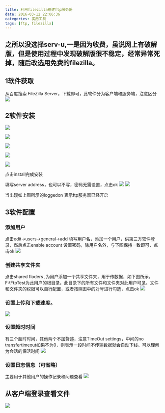 ```yaml
---
title: 利用filezilla搭建ftp服务器
date: 2016-03-12 22:06:36
categories: 实用工具
tags: [ftp, filezilla]
---
```


之所以没选择serv-u,一是因为收费，虽说网上有破解版，但是使用过程中发现破解版很不稳定，经常异常死掉，随后改选用免费的filezilla。
------------
## 1软件获取
从百度搜索 FileZilla Server，下载即可，此软件分为客户端和服务端，注意区分
![](http://images2015.cnblogs.com/blog/981342/201701/981342-20170107000522331-1112693055.png)
<!--more-->
## 2软件安装
![](http://images2015.cnblogs.com/blog/981342/201701/981342-20170107000602362-1688425050.png)

![](http://images2015.cnblogs.com/blog/981342/201701/981342-20170107000612737-930776481.png)

![](http://images2015.cnblogs.com/blog/981342/201701/981342-20170107000619769-592217204.png)

![](http://images2015.cnblogs.com/blog/981342/201701/981342-20170107000627456-564257573.png)

![](http://images2015.cnblogs.com/blog/981342/201701/981342-20170107000637956-1624005122.png)

点击install完成安装

填写server address，也可以不写，密码无需设置，点击ok
![](http://images2015.cnblogs.com/blog/981342/201701/981342-20170107000808894-1255648819.png)
![](http://images2015.cnblogs.com/blog/981342/201701/981342-20170107000837597-250598469.png)

当出现如上图所示的loggedon 表示ftp服务器已经开启

## 3软件配置
### 添加用户
点击edit->users->general->add 填写用户名，添加一个用户，供第三方软件登录，然后点击enable account 设置密码，除用户名外，与下图保持一致即可，点击ok
![](http://images2015.cnblogs.com/blog/981342/201701/981342-20170107000943534-456119170.png)
### 创建共享文件夹
点击shared floders ,为用户添加一个共享文件夹，用于传数据，如下图所示，F:\FtpTest为此用户的根目录，此目录下的所有文件和文件夹对此用户可见。文件和文件夹的权限可以自行配置，或者按照图中的对号进行勾选，点击ok
![](http://images2015.cnblogs.com/blog/981342/201701/981342-20170107001044253-1657769955.png)
### 设置上传和下载速度。
![](http://images2015.cnblogs.com/blog/981342/201701/981342-20170107001150566-1907069429.png)
### 设置超时时间
有三个超时时间，其他两个不加赘述，注意TimeOut settings，中间的no transfertimeout如果不为0，则表示一段时间不传输数据就会自动下线。可以理解为会话的保活时间
![](http://images2015.cnblogs.com/blog/981342/201701/981342-20170107001230347-225428369.png)
### 设置日志信息（可省略）
主要用于其他用户的操作记录和问题查看
![](http://images2015.cnblogs.com/blog/981342/201701/981342-20170107001606800-559715477.png)

## 从客户端登录查看文件
![](http://images2015.cnblogs.com/blog/981342/201701/981342-20170107002617956-1595466117.png)